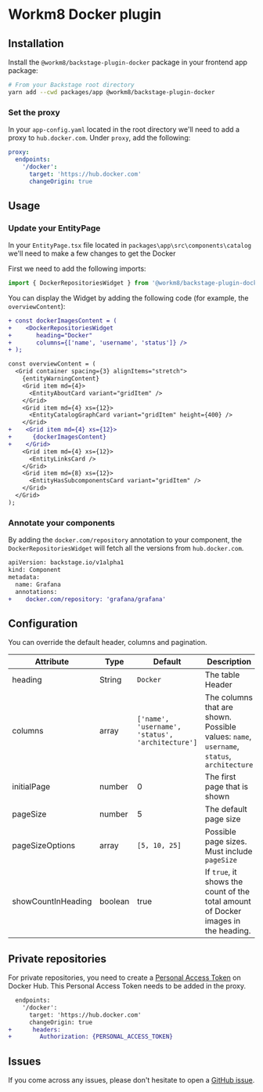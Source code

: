 # Workm8 Docker plugin


## Installation

Install the `@workm8/backstage-plugin-docker` package in your frontend app package:

```bash
# From your Backstage root directory
yarn add --cwd packages/app @workm8/backstage-plugin-docker
```

### Set the proxy
In your `app-config.yaml` located in the root directory we'll need to add a proxy to `hub.docker.com`.
Under `proxy`, add the following:

```yaml
proxy:
  endpoints:
    '/docker':
      target: 'https://hub.docker.com'
      changeOrigin: true
```

## Usage

### Update your EntityPage

In your `EntityPage.tsx` file located in `packages\app\src\components\catalog` we'll need to make a few changes to get the Docker 

First we need to add the following imports:

```ts
import { DockerRepositoriesWidget } from '@workm8/backstage-plugin-docker';
```

You can display the Widget by adding the following code (for example, the `overviewContent`):

```diff
+ const dockerImagesContent = (
+    <DockerRepositoriesWidget 
+       heading="Docker" 
+       columns={['name', 'username', 'status']} />
+ );

const overviewContent = (
  <Grid container spacing={3} alignItems="stretch">
    {entityWarningContent}
    <Grid item md={4}>
      <EntityAboutCard variant="gridItem" />
    </Grid>
    <Grid item md={4} xs={12}>
      <EntityCatalogGraphCard variant="gridItem" height={400} />
    </Grid>
+    <Grid item md={4} xs={12}>
+      {dockerImagesContent}
+    </Grid>
    <Grid item md={4} xs={12}>
      <EntityLinksCard />
    </Grid>
    <Grid item md={8} xs={12}>
      <EntityHasSubcomponentsCard variant="gridItem" />
    </Grid>
  </Grid>
);
```
### Annotate your components
By adding the `docker.com/repository` annotation to your component, the `DockerRepositoriesWidget` will fetch all the versions from `hub.docker.com`.

```diff
apiVersion: backstage.io/v1alpha1
kind: Component
metadata:
  name: Grafana
  annotations:
+    docker.com/repository: 'grafana/grafana'
```

## Configuration
You can override the default header, columns and pagination. 

| Attribute | Type   | Default  | Description |
| --------- | ------ | -------- | ------- |
| heading   | String | `Docker` | The table Header |
| columns   | array  | `['name', 'username', 'status', 'architecture']` | The columns that are shown. Possible values: `name`, `username`, `status`, `architecture`|
| initialPage | number | 0 | The first page that is shown |
| pageSize    | number | 5 | The default page size |
| pageSizeOptions | array | `[5, 10, 25]` | Possible page sizes. Must include `pageSize` |
| showCountInHeading | boolean | true | If `true`, it shows the count of the total amount of Docker images in the heading. |

## Private repositories
For private repositories, you need to create a [Personal Access Token](https://hub.docker.com/settings/security) on Docker Hub.
This Personal Access Token needs to be added in the proxy.

```diff
  endpoints:
    '/docker':
      target: 'https://hub.docker.com'
      changeOrigin: true
+      headers:
+        Authorization: {PERSONAL_ACCESS_TOKEN}
```

## Issues
If you come across any issues, please don't hesitate to open a [GitHub issue](https://github.com/work-m8/backstage-plugin-docker/issues).
